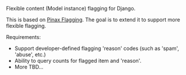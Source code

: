 Flexible content (Model instance) flagging for Django.

This is based on [Pinax Flagging](https://github.com/pinax/django-flag).
The goal is to extend it to support more flexible flagging.

Requirements:

 * Support developer-defined flagging 'reason' codes (such as 'spam', 'abuse', etc.)
 * Ability to query counts for flagged item and 'reason'.
 * More TBD...

